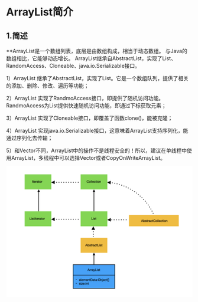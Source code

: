 ArrayList简介
======================

1.简述
----------------------

**ArrayList是一个数组列表，底层是由数组构成，相当于动态数组。 与Java的数组相比，它能够动态增长。 
ArrayList继承自AbstractList，实现了List、RandomAccess、Cloneable、java.io.Serializable接口。

1）ArrayList 继承了AbstractList，实现了List。它是一个数组队列，提供了相关的添加、删除、修改、遍历等功能；

2）ArrayList 实现了RandmoAccess接口，即提供了随机访问功能。RandmoAccess为List提供快速随机访问功能，即通过下标获取元素； 

3）ArrayList 实现了Cloneable接口，即覆盖了函数clone()，能被克隆；

4）ArrayList 实现java.io.Serializable接口，这意味着ArrayList支持序列化，能通过序列化去传输；

5）和Vector不同，ArrayList中的操作不是线程安全的！所以，建议在单线程中使用ArrayList，多线程中可以选择Vector或者CopyOnWriteArrayList。

![image](https://github.com/fengmuhai/JavaRepository/blob/master/datastructure/collection/images/arraylist.png)



